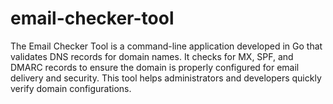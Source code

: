# email-checker-tool
The Email Checker Tool is a command-line application developed in Go that validates DNS records for domain names. It checks for MX, SPF, and DMARC records to ensure the domain is properly configured for email delivery and security. This tool helps administrators and developers quickly verify domain configurations.
